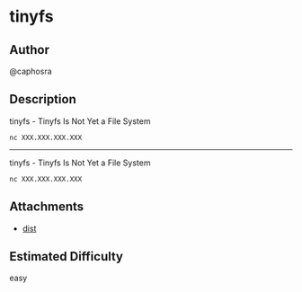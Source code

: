 # tinyfs

## Author

@caphosra

## Description

<!-- ここに英語の問題文を書く -->

tinyfs - Tinyfs Is Not Yet a File System

`nc XXX.XXX.XXX.XXX`

---

<!-- ここに日本語の問題文を書く -->

tinyfs - Tinyfs Is Not Yet a File System

`nc XXX.XXX.XXX.XXX`

## Attachments

<!-- 添付ファイルのリストを書いてください。tar.gzなどで固めて配布する場合はディレクトリへのリンクを貼ってください。 -->

* [dist](dist)

## Estimated Difficulty

<!-- easy, easy-med, med, med-hard, hard -->

easy
